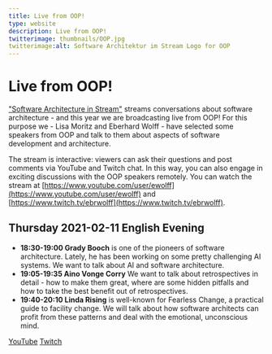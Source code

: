 ```yaml
---
title: Live from OOP!
type: website
description: Live from OOP!
twitterimage: thumbnails/OOP.jpg
twitterimage:alt: Software Architektur im Stream Logo for OOP
---
```


# Live from OOP!

["Software Architecture in Stream"](https://software-architektur.tv/)
streams conversations about software architecture - and this year we
are broadcasting live from OOP! For this purpose we - Lisa Moritz and
Eberhard Wolff - have selected some speakers from OOP and talk to them
about aspects of software development and architecture.

The stream is interactive: viewers can ask their questions and post
comments via YouTube and Twitch chat. In this way, you can also engage
in exciting discussions with the OOP speakers remotely. You can watch
the stream at [https://www.youtube.com/user/ewolff](https://www.youtube.com/user/ewolff)
and [https://www.twitch.tv/ebrwolff](https://www.twitch.tv/ebrwolff).


## Thursday 2021-02-11 English Evening

* **18:30-19:00 Grady Booch** is one of the pioneers of software
  architecture. Lately, he has been working on some pretty challenging
  AI systems. We want to talk about AI and software architecture.
* **19:05-19:35 Aino Vonge Corry** We want to talk about
  retrospectives in detail - how to make them great, where are some
  hidden pitfalls and how to take the best benefit out of
  retrospectives.
* **19:40-20:10 Linda Rising** is well-known for Fearless Change, a
  practical guide to facility change. We will talk about how software
  architects can profit from these patterns and deal with the
  emotional, unconscious mind.

[YouTube](https://youtu.be/wC-hK3NoVVM)
[Twitch](https://www.twitch.tv/ebrwolff)
